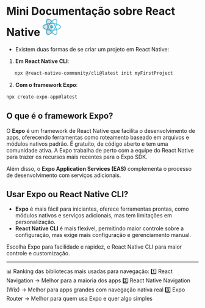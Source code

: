 # Mini Documentação sobre React Native ![Ícone](img/reactNative.png)

- Existem duas formas de se criar um projeto em React Native:

1. **Em React Native CLI**:

```bash
   npx @react-native-community/cli@latest init myFirstProject
```

2. **Com o framework Expo**:

```bash
npx create-expo-app@latest
```
  
## O que é o framework Expo?

O **Expo** é um framework de React Native que facilita o desenvolvimento de apps, oferecendo ferramentas como roteamento baseado em arquivos e módulos nativos padrão. É gratuito, de código aberto e tem uma comunidade ativa. A Expo trabalha de perto com a equipe do React Native para trazer os recursos mais recentes para o Expo SDK.

Além disso, o **Expo Application Services (EAS)** complementa o processo de desenvolvimento com serviços adicionais.

## Usar Expo ou React Native CLI?

- **Expo** é mais fácil para iniciantes, oferece ferramentas prontas, como módulos nativos e serviços adicionais, mas tem limitações em personalização.
- **React Native CLI** é mais flexível, permitindo maior controle sobre a configuração, mas exige mais configuração e gerenciamento manual.

Escolha Expo para facilidade e rapidez, e React Native CLI para maior controle e customização.

_____________________________________________
📊 Ranking das bibliotecas mais usadas para navegação:
1️⃣ React Navigation → Melhor para a maioria dos apps
2️⃣ React Native Navigation (Wix) → Melhor para apps grandes com navegação nativa real
3️⃣ Expo Router → Melhor para quem usa Expo e quer algo simples